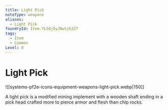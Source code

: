 ```yaml
---
title: Light Pick
noteType: weapons
aliases:
  - Light Pick
foundryId: Item.YL58j0yJNwtj63Z7
tags:
  - Item
  - Common
Level: 0
---
```


# Light Pick
![[systems-pf2e-icons-equipment-weapons-light-pick.webp|150]]

A light pick is a modified mining implement with a wooden shaft ending in a pick head crafted more to pierce armor and flesh than chip rocks.

